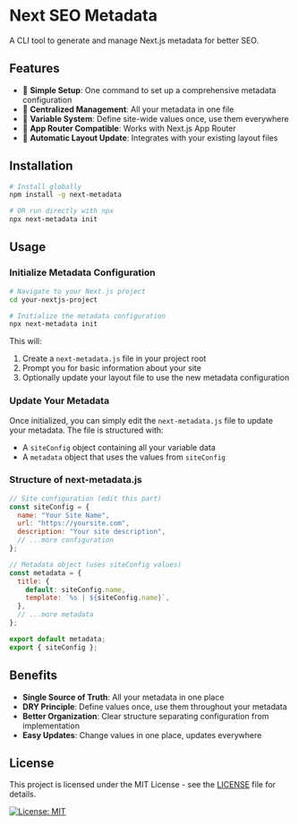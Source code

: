 # Next SEO Metadata

A CLI tool to generate and manage Next.js metadata for better SEO.

## Features

- 🚀 **Simple Setup**: One command to set up a comprehensive metadata configuration
- 🔄 **Centralized Management**: All your metadata in one file
- 🧩 **Variable System**: Define site-wide values once, use them everywhere
- 📱 **App Router Compatible**: Works with Next.js App Router
- 🔄 **Automatic Layout Update**: Integrates with your existing layout files

## Installation

```bash
# Install globally
npm install -g next-metadata

# OR run directly with npx
npx next-metadata init
```

## Usage

### Initialize Metadata Configuration

```bash
# Navigate to your Next.js project
cd your-nextjs-project

# Initialize the metadata configuration
npx next-metadata init
```

This will:

1. Create a `next-metadata.js` file in your project root
2. Prompt you for basic information about your site
3. Optionally update your layout file to use the new metadata configuration

### Update Your Metadata

Once initialized, you can simply edit the `next-metadata.js` file to update your metadata. The file is structured with:

- A `siteConfig` object containing all your variable data
- A `metadata` object that uses the values from `siteConfig`

### Structure of next-metadata.js

```javascript
// Site configuration (edit this part)
const siteConfig = {
  name: "Your Site Name",
  url: "https://yoursite.com",
  description: "Your site description",
  // ...more configuration
};

// Metadata object (uses siteConfig values)
const metadata = {
  title: {
    default: siteConfig.name,
    template: `%s | ${siteConfig.name}`,
  },
  // ...more metadata
};

export default metadata;
export { siteConfig };
```

## Benefits

- **Single Source of Truth**: All your metadata in one place
- **DRY Principle**: Define values once, use them throughout your metadata
- **Better Organization**: Clear structure separating configuration from implementation
- **Easy Updates**: Change values in one place, updates everywhere

## License

This project is licensed under the MIT License - see the [LICENSE](LICENSE) file for details.

[![License: MIT](https://img.shields.io/badge/License-MIT-yellow.svg)](LICENSE)
